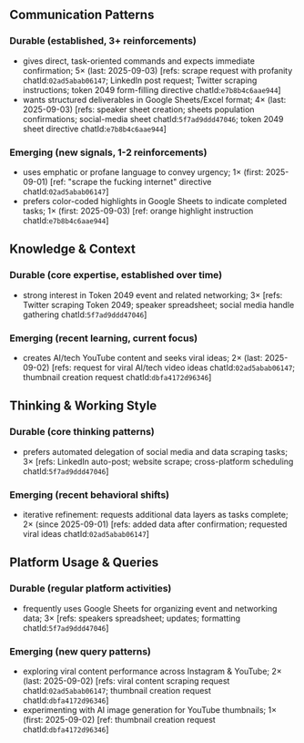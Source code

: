 ## Communication Patterns
### Durable (established, 3+ reinforcements)
- gives direct, task-oriented commands and expects immediate confirmation; 5× (last: 2025-09-03) [refs: scrape request with profanity chatId:`02ad5abab06147`; LinkedIn post request; Twitter scraping instructions; token 2049 form-filling directive chatId:`e7b8b4c6aae944`]
- wants structured deliverables in Google Sheets/Excel format; 4× (last: 2025-09-03) [refs: speaker sheet creation; sheets population confirmations; social-media sheet chatId:`5f7ad9ddd47046`; token 2049 sheet directive chatId:`e7b8b4c6aae944`]

### Emerging (new signals, 1-2 reinforcements)
- uses emphatic or profane language to convey urgency; 1× (first: 2025-09-01) [ref: "scrape the fucking internet" directive chatId:`02ad5abab06147`]
- prefers color-coded highlights in Google Sheets to indicate completed tasks; 1× (first: 2025-09-03) [ref: orange highlight instruction chatId:`e7b8b4c6aae944`]

## Knowledge & Context
### Durable (core expertise, established over time)
- strong interest in Token 2049 event and related networking; 3× [refs: Twitter scraping Token 2049; speaker spreadsheet; social media handle gathering chatId:`5f7ad9ddd47046`]

### Emerging (recent learning, current focus)
- creates AI/tech YouTube content and seeks viral ideas; 2× (last: 2025-09-02) [refs: request for viral AI/tech video ideas chatId:`02ad5abab06147`; thumbnail creation request chatId:`dbfa4172d96346`]

## Thinking & Working Style
### Durable (core thinking patterns)
- prefers automated delegation of social media and data scraping tasks; 3× [refs: LinkedIn auto-post; website scrape; cross-platform scheduling chatId:`5f7ad9ddd47046`]

### Emerging (recent behavioral shifts)
- iterative refinement: requests additional data layers as tasks complete; 2× (since 2025-09-01) [refs: added data after confirmation; requested viral ideas chatId:`02ad5abab06147`]

## Platform Usage & Queries
### Durable (regular platform activities)
- frequently uses Google Sheets for organizing event and networking data; 3× [refs: speakers spreadsheet; updates; formatting chatId:`5f7ad9ddd47046`]

### Emerging (new query patterns)
- exploring viral content performance across Instagram & YouTube; 2× (last: 2025-09-02) [refs: viral content scraping request chatId:`02ad5abab06147`; thumbnail creation request chatId:`dbfa4172d96346`]
- experimenting with AI image generation for YouTube thumbnails; 1× (first: 2025-09-02) [ref: thumbnail creation request chatId:`dbfa4172d96346`]